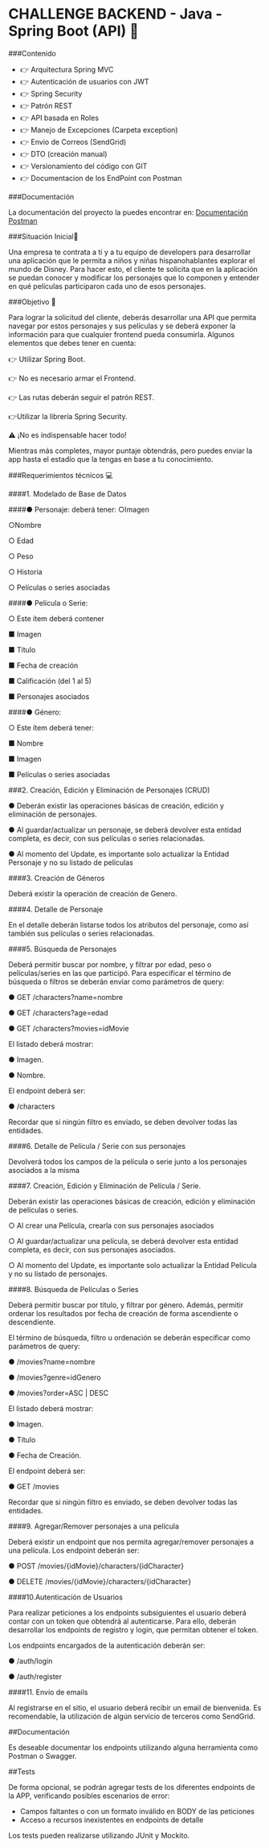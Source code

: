 # CHALLENGE BACKEND - Java - Spring Boot (API) 🚀

###Contenido

- 👉 Arquitectura Spring MVC
- 👉 Autenticación de usuarios con JWT
- 👉 Spring Security
- 👉 Patrón REST
- 👉 API basada en Roles
- 👉 Manejo de Excepciones (Carpeta exception)
- 👉 Envio de Correos (SendGrid)
- 👉 DTO (creación manual)
- 👉 Versionamiento del código con GIT
- 👉 Documentacion de los EndPoint con Postman

###Documentación

La documentación del proyecto la puedes encontrar en: [Documentación Postman](https://documenter.getpostman.com/view/14064649/UyrEhub4)


###Situación Inicial📍

Una empresa te contrata a tí y a tu equipo de developers para desarrollar una aplicación
que le permita a niños y niñas hispanohablantes explorar el mundo de Disney. Para hacer
esto, el cliente te solicita que en la aplicación se puedan conocer y modificar los personajes
que lo componen y entender en qué películas participaron cada uno de esos personajes.

###Objetivo 🎯

Para lograr la solicitud del cliente, deberás desarrollar una API que permita navegar por
estos personajes y sus películas y se deberá exponer la información para que cualquier
frontend pueda consumirla. Algunos elementos que debes tener en cuenta:

👉 Utilizar Spring Boot.

👉 No es necesario armar el Frontend.

👉 Las rutas deberán seguir el patrón REST.

👉Utilizar la librería Spring Security.

⚠️ ¡No es indispensable hacer todo!

Mientras más completes, mayor puntaje obtendrás, pero puedes enviar la app hasta el
estadío que la tengas en base a tu conocimiento.

###Requerimientos técnicos 💻

####1. Modelado de Base de Datos

####● Personaje: deberá tener:
○Imagen

○Nombre 

○ Edad

○ Peso

○ Historia

○ Películas o series asociadas

####● Película o Serie:

○ Este ítem deberá contener

■ Imagen

■ Título

■ Fecha de creación

■ Calificación (del 1 al 5)

■ Personajes asociados

####● Género:

○ Este ítem deberá tener:

■ Nombre

■ Imagen

■ Películas o series asociadas

###2. Creación, Edición y Eliminación de Personajes (CRUD)

   ● Deberán existir las operaciones básicas de creación, edición y eliminación de
   personajes.

   ● Al guardar/actualizar un personaje, se deberá devolver esta entidad completa,
   es decir, con sus películas o series relacionadas.

   ● Al momento del Update, es importante solo actualizar la Entidad Personaje y
   no su listado de películas

####3. Creación de Géneros

   Deberá existir la operación de creación de Genero.

####4. Detalle de Personaje

   En el detalle deberán listarse todos los atributos del personaje, como así también sus
   películas o series relacionadas.

####5. Búsqueda de Personajes

   Deberá permitir buscar por nombre, y filtrar por edad, peso o películas/series en las que
   participó. Para especificar el término de búsqueda o filtros se deberán enviar como parámetros de
   query:

   ● GET /characters?name=nombre

   ● GET /characters?age=edad

   ● GET /characters?movies=idMovie

   El listado deberá mostrar:

   ● Imagen.

   ● Nombre.

   El endpoint deberá ser:

   ● /characters

   Recordar que si ningún filtro es enviado, se deben devolver todas las entidades.

####6. Detalle de Película / Serie con sus personajes

   Devolverá todos los campos de la película o serie junto a los personajes asociados a la
   misma

####7. Creación, Edición y Eliminación de Película / Serie.

   Deberán existir las operaciones básicas de creación, edición y eliminación de películas o
   series.

   ○ Al crear una Película, crearla con sus personajes asociados

   ○ Al guardar/actualizar una película, se deberá devolver esta entidad
   completa, es decir, con sus personajes asociados.

   ○ Al momento del Update, es importante solo actualizar la Entidad
   Película y no su listado de personajes.

####8. Búsqueda de Películas o Series

   Deberá permitir buscar por título, y filtrar por género. Además, permitir ordenar los
   resultados por fecha de creación de forma ascendiente o descendiente.

   El término de búsqueda, filtro u ordenación se deberán especificar como parámetros de
   query:

   ● /movies?name=nombre

   ● /movies?genre=idGenero

   ● /movies?order=ASC | DESC

   El listado deberá mostrar:

   ● Imagen.

   ● Título

   ● Fecha de Creación.

   El endpoint deberá ser:

   ● GET /movies

   Recordar que si ningún filtro es enviado, se deben devolver todas las entidades.

####9. Agregar/Remover personajes a una película

   Deberá existir un endpoint que nos permita agregar/remover personajes a una película.
   Los endpoint deberán ser:

   ● POST /movies/{idMovie}/characters/{idCharacter}

   ● DELETE /movies/{idMovie}/characters/{idCharacter}

####10.Autenticación de Usuarios

   Para realizar peticiones a los endpoints subsiguientes el usuario deberá contar con un
   token que obtendrá al autenticarse. Para ello, deberán desarrollar los endpoints de
   registro y login, que permitan obtener el token.

   Los endpoints encargados de la autenticación deberán ser:

   ● /auth/login

   ● /auth/register

####11. Envío de emails

Al registrarse en el sitio, el usuario deberá recibir un email de bienvenida. Es
recomendable, la utilización de algún servicio de terceros como SendGrid.

##Documentación

Es deseable documentar los endpoints utilizando alguna herramienta como Postman o Swagger.

##Tests

De forma opcional, se podrán agregar tests de los diferentes endpoints de la APP,
verificando posibles escenarios de error:

- Campos faltantes o con un formato inválido en BODY de las peticiones
- Acceso a recursos inexistentes en endpoints de detalle

Los tests pueden realizarse utilizando JUnit y Mockito.